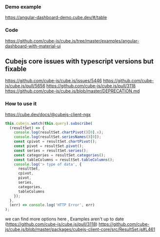 ### Demo example

https://angular-dashboard-demo.cube.dev/#/table

### Code

https://github.com/cube-js/cube.js/tree/master/examples/angular-dashboard-with-material-ui

## Cubejs core issues with typescript versions but fixable

https://github.com/cube-js/cube.js/issues/5446
https://github.com/cube-js/cube.js/pull/5656
https://github.com/cube-js/cube.js/pull/3118
https://github.com/cube-js/cube.js/blob/master/DEPRECATION.md

### How to use it

https://cube.dev/docs/@cubejs-client-ngx

```ts
this.cubejs.watch(this.query).subscribe(
  (resultSet) => {
    console.log(resultSet.chartPivot()[0].x);
    console.log(resultSet.seriesNames()[0]);
    const cpivot = resultSet.chartPivot();
    const pivot = resultSet.pivot();
    const series = resultSet.series();
    const categories = resultSet.categories();
    const tableColumns = resultSet.tableColumns();
    console.log('> type of data', {
      resultSet,
      cpivot,
      pivot,
      series,
      categories,
      tableColumns
    });
  },
  (err) => console.log('HTTP Error', err)
);
```

we can find more options here , Examples aren't up to date (https://github.com/cube-js/cube.js/pull/3118)
https://github.com/cube-js/cube.js/blob/master/packages/cubejs-client-core/src/ResultSet.js#L461
